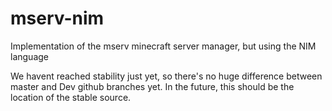 # mserv-nim
Implementation of the mserv minecraft server manager, but using the NIM language

We havent reached stability just yet, so there's no huge difference between master and Dev github branches yet. In the future, this 
should be the location of the stable source.